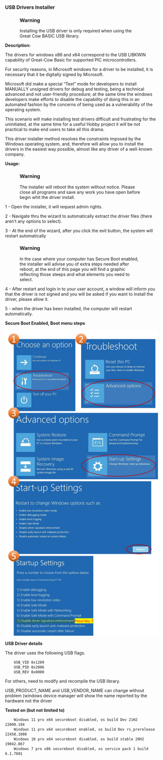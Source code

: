 <div class="section">

<div class="titlepage">

<div>

<div>

### <span id="usb_drivers_installer"></span>USB Drivers Installer

</div>

</div>

</div>

<div class="warning" style="margin-left: 0.5in; margin-right: 0.5in;">

### Warning

Installing the USB driver is only required when using the Great Cow
BASIC USB library.

</div>

<span class="strong">**Description:**</span>

The drivers for windows x86 and x64 correspond to the USB LIBKWIN
capability of Great-Cow Basic for supported PIC microcontrollers.

For security reasons, in Microsoft windows for a driver to be installed,
it is necessary that it be digitally signed by Microsoft.

Microsoft did make a special “Test” mode for developers to install
MANUALLY unsigned drivers for debug and testing, being a technical
advanced and not user-friendly procedure; at the same time the windows
developers make efforts to disable the capability of doing this in an
automated fashion by the concerns of being used as a vulnerability of
the operating system.

This scenario will make installing test drivers difficult and
frustrating for the uninitiated, at the same time for a useful Hobby
project it will be not practical to make end users to take all this
drama.

This driver installer method resolves the constraints imposed by the
Windows operating system, and, therefore will allow you to install the
drivers in the easiest way possible, almost like any driver of a
well-known company.

<span class="strong">**Usage:**</span>

<div class="warning" style="margin-left: 0.5in; margin-right: 0.5in;">

### Warning

The installer will reboot the system without notice. Please close all
programs and save any work you have open before begin whit the driver
install.

</div>

1 - Open the installer, it will request admin rights.

2 - Navigate thru the wizard to automatically extract the driver files
(there aren’t any options to select).

3 - At the end of the wizard, after you click the exit button, the
system will restart automatically

<div class="warning" style="margin-left: 0.5in; margin-right: 0.5in;">

### Warning

In the case where your computer has Secure Boot enabled, the installer
will advise you of extra steps needed after reboot, at the end of this
page you will find a graphic reflecting those steeps and what elements
you need to select.

</div>

4 - After restart and login in to your user account, a window will
inform you that the driver is not signed and you will be asked if you
want to install the driver, please allow it.

5 - when the driver has been installed, the computer will restart
automatically.

  
  

<span class="strong">**Secure Boot Enabled, Boot menu steps**</span>  
  

<div class="informalfigure">

<div class="mediaobject" align="center">

![graphic](./images/winresteepsm.png)

</div>

</div>

  
  

<span class="strong">**USB Driver details**</span>

The driver uses the following USB flags.

``` screen
    USB_VID 0x1209
    USB_PID 0x2006
    USB_REV 0x0000
```

For others, need to modify and recompile the USB library.

USB\_PRODUCT\_NAME and USB\_VENDOR\_NAME can change without problem
(windows device manager will show the name reported by the hardware not
the driver

<span class="strong">**Tested on (but not limited to)**</span>

``` screen
    Windows 11 pro x64 secureboot disabled, os build Dev 21H2 22000.194
    Windows 11 pro x64 secureboot enabled, os build Dev rs_prerelease 22458.1000
    Windows 10 pro x64 secureboot disabled, os build stable 20H2 19042.867
    Windows 7 pro x86 secureboot disabled, os service pack 1 build 6.1.7601
```

</div>
